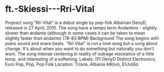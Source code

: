 # ft.-Skiessi---Rri-Vital
Projesct song
"Rri Vital" is a debut single by pop-folk Albanian DenyD, released in 27 April, 2015. The song have a tempo term Andantino - slightly slower than andante (although in some cases it can be taken to mean slightly faster than andante) (78-83 BPM)
Background
The song begins with  piano sound and snare beats.  "Rri Vital" is not a love song but a song about change. It's about when you want to do something but naturally you don't want. The song intense centering in reality of outrage resistance of a little temp, and interesting of a softening.
Labels: (P) DenyD District Electronics, Euro Pop, Pop, Pop Folk
Location: Tirana, Albania Αθήνα, Ελλάδα
